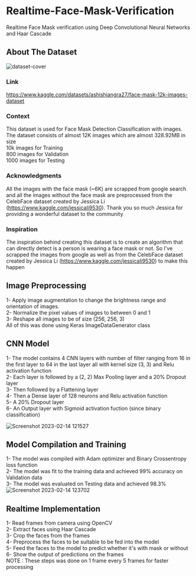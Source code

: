 # Realtime-Face-Mask-Verification
Realtime Face Mask verification using Deep Convolutional Neural Networks and Haar Cascade
## About The Dataset
![dataset-cover](https://user-images.githubusercontent.com/39447236/218705098-1b8e247b-dfde-48cb-b04c-5a75f65f8010.png)


### Link
https://www.kaggle.com/datasets/ashishjangra27/face-mask-12k-images-dataset

### Context
This dataset is used for Face Mask Detection Classification with images. The dataset consists of almost 12K images which are almost 328.92MB in size  
10k images for Training  
800 images for Validation  
1000 images for Testing

### Acknowledgments
All the images with the face mask (~6K) are scrapped from google search and all the images without the face mask are preprocessed from the CelebFace dataset created by Jessica Li (https://www.kaggle.com/jessicali9530). Thank you so much Jessica for providing a wonderful dataset to the community

### Inspiration
The inspiration behind creating this dataset is to create an algorithm that can directly detect is a person is wearing a face mask or not. So I've scrapped the images from google as well as from the CelebFace dataset created by Jessica Li (https://www.kaggle.com/jessicali9530) to make this happen

## Image Preprocessing
1- Apply image augmentation to change the brightness range and orientation of images.  
2- Normalize the pixel values of images to between 0 and 1  
3- Reshape all images to be of size (256, 256, 3)  
All of this was done using Keras ImageDataGenerator class

## CNN Model
1- The model contains 4 CNN layers with number of filter ranging from 16 in the first layer to 64 in the last layer all with kernel size (3, 3) and Relu activation function  
2- Each layer is followed by a (2, 2) Max Pooling layer and a 20% Dropout layer   
3- Then followed by a Flattening layer  
4- Then a Dense layer of 128 neurons and Relu activation function  
5- A 20% Dropout layer  
6- An Output layer with Sigmoid activation fuction (since binary classification)  
  
![Screenshot 2023-02-14 121527](https://user-images.githubusercontent.com/39447236/218708040-eb54b410-15f6-450a-9c2f-c578d5183bee.png)   

## Model Compilation and Training
1- The model was compiled with Adam optimizer and Binary Crossentropy loss function  
2- The model was fit to the training data and achieved 99% accuracy on Validation data  
3- The model was evaluated on Testing data and achieved 98.3%    
![Screenshot 2023-02-14 123702](https://user-images.githubusercontent.com/39447236/218711311-1e6fafce-d9c5-48b3-8a28-043b256eb0a4.png)

## Realtime Implementation
1- Read frames from camera using OpenCV  
2- Extract faces using Haar Cascade  
3- Crop the faces from the frames  
4- Preprocess the faces to be suitable to be fed into the model  
5- Feed the faces to the model to predict whether it's with mask or without  
6- Show the output of predictions on the frames  
NOTE : These steps was done on 1 frame every 5 frames for faster processing
